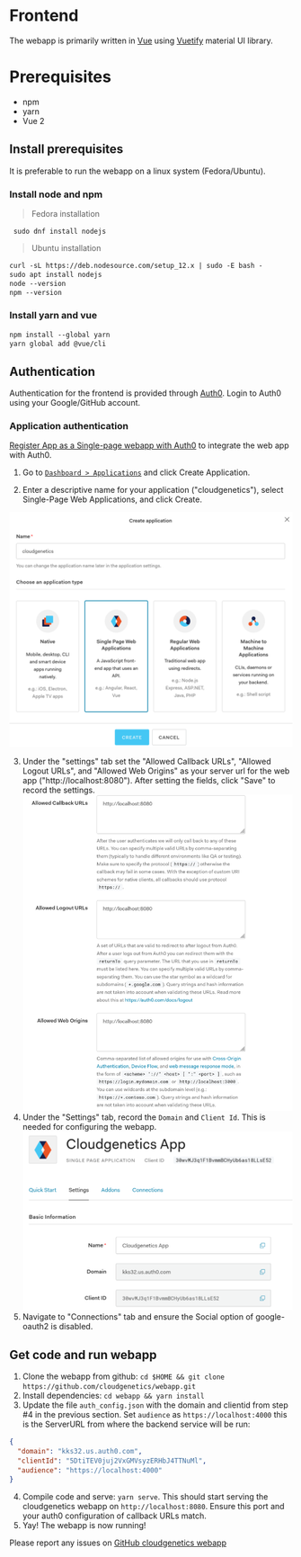 # Frontend
The webapp is primarily written in [Vue](https://vuejs.org/) using [Vuetify](https://vuetifyjs.com/en/) material UI library.

# Prerequisites
  - npm
  - yarn
  - Vue 2

## Install prerequisites

It is preferable to run the webapp on a linux system (Fedora/Ubuntu).

### Install node and npm
> Fedora installation

```shell
 sudo dnf install nodejs
```

> Ubuntu installation 

```shell
curl -sL https://deb.nodesource.com/setup_12.x | sudo -E bash -
sudo apt install nodejs
node --version
npm --version
```

### Install yarn and vue

```shell
npm install --global yarn
yarn global add @vue/cli
```

## Authentication
Authentication for the frontend is provided through [Auth0](https://auth0.com/). Login to Auth0 using your Google/GitHub account. 

### Application authentication
[Register App as a Single-page webapp with Auth0](https://auth0.com/docs/applications/set-up-an-application/register-single-page-app) to integrate the web app with Auth0.

  1. Go to [`Dashboard > Applications`](https://manage.auth0.com/#/applications) and click Create Application.

  2. Enter a descriptive name for your application ("cloudgenetics"), select Single-Page Web Applications, and click Create. 
  
  ![Auth0 Create App](auth0app.png)
  
  3. Under the "settings" tab set the "Allowed Callback URLs", "Allowed Logout URLs", and "Allowed Web Origins" as your server url for the web app ("http://localhost:8080"). After setting the fields, click "Save" to record the settings.
  ![Auth0 App settings](auth0appsettings.png)
  4. Under the "Settings" tab, record the `Domain` and `Client Id`. This is needed for configuring the webapp.
  ![Auth0 Client ID and Domain](auth0appclientid.png)
  5. Navigate to "Connections" tab and ensure the Social option of google-oauth2 is disabled. 
  
## Get code and run webapp
  1. Clone the webapp from github: `cd $HOME && git clone https://github.com/cloudgenetics/webapp.git`
  2. Install dependencies: `cd webapp && yarn install`
  3. Update the file `auth_config.json` with the domain and clientid from step #4 in the previous section. Set `audience` as `https://localhost:4000` this is the ServerURL from where the backend service will be run:
  ```json
  {
    "domain": "kks32.us.auth0.com",
    "clientId": "5DtiTEV0juj2VxGMVsyzERHbJ4TTNuMl",
    "audience": "https://localhost:4000"
  }
  ```
  4. Compile code and serve: `yarn serve`. This should start serving the cloudgenetics webapp on `http://localhost:8080`. Ensure this port and your auth0 configuration of callback URLs match.
  5. Yay! The webapp is now running!
  
Please report any issues on [GitHub cloudgenetics webapp](https://github.com/cloudgenetics/webapp/issues)
